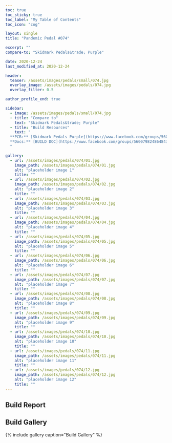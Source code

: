 ```yaml
---
toc: true
toc_sticky: true
toc_label: "My Table of Contents"
toc_icon: "cog"

layout: single
title: "Pandemic Pedal #074"

excerpt: ""
compare-to: "Skidmark Pedals&trade; Purple"

date: 2020-12-24
last_modified_at: 2020-12-24

header:
  teaser: /assets/images/pedals/small/074.jpg
  overlay_image: /assets/images/pedals/074.jpg
  overlay_filter: 0.5

author_profile_end: true

sidebar:
  - image: /assets/images/pedals/small/074.jpg
  - title: "Compare to"
    text: "Skidmark Pedals&trade; Purple"
  - title: "Build Resources"
    text: "
  **PCB:** [Skidmark Pedals Purple](https://www.facebook.com/groups/560079824864843/)<br>
  **Docs:** [BUILD DOC](https://www.facebook.com/groups/560079824864843/permalink/745558016317022/)
  "

gallery:
  - url: /assets/images/pedals/074/01.jpg
    image_path: /assets/images/pedals/074/01.jpg
    alt: "placeholder image 1"
    title: ""
  - url: /assets/images/pedals/074/02.jpg
    image_path: /assets/images/pedals/074/02.jpg
    alt: "placeholder image 2"
    title: ""
  - url: /assets/images/pedals/074/03.jpg
    image_path: /assets/images/pedals/074/03.jpg
    alt: "placeholder image 3"
    title: ""
  - url: /assets/images/pedals/074/04.jpg
    image_path: /assets/images/pedals/074/04.jpg
    alt: "placeholder image 4"
    title: ""
  - url: /assets/images/pedals/074/05.jpg
    image_path: /assets/images/pedals/074/05.jpg
    alt: "placeholder image 5"
    title: ""
  - url: /assets/images/pedals/074/06.jpg
    image_path: /assets/images/pedals/074/06.jpg
    alt: "placeholder image 6"
    title: ""
  - url: /assets/images/pedals/074/07.jpg
    image_path: /assets/images/pedals/074/07.jpg
    alt: "placeholder image 7"
    title: ""
  - url: /assets/images/pedals/074/08.jpg
    image_path: /assets/images/pedals/074/08.jpg
    alt: "placeholder image 8"
    title: ""
  - url: /assets/images/pedals/074/09.jpg
    image_path: /assets/images/pedals/074/09.jpg
    alt: "placeholder image 9"
    title: ""
  - url: /assets/images/pedals/074/10.jpg
    image_path: /assets/images/pedals/074/10.jpg
    alt: "placeholder image 10"
    title: ""
  - url: /assets/images/pedals/074/11.jpg
    image_path: /assets/images/pedals/074/11.jpg
    alt: "placeholder image 11"
    title: ""
  - url: /assets/images/pedals/074/12.jpg
    image_path: /assets/images/pedals/074/12.jpg
    alt: "placeholder image 12"
    title: ""
---
```


## Build Report ##

## Build Gallery ##

{% include gallery caption="Build Gallery" %}